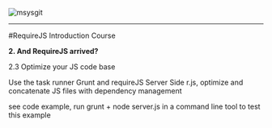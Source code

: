 ![msysgit](http://requirejs.org/i/logo.png)

----
#RequireJS Introduction Course

**2. And RequireJS arrived?**

   2.3 Optimize your JS code base

   Use the task runner Grunt and requireJS Server Side r.js, optimize and concatenate JS files with dependency management
    
   see code example, run grunt + node server.js in a command line tool to test this example